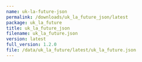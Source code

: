 ```yaml
---
name: uk-la-future-json
permalink: /downloads/uk_la_future_json/latest
package: uk_la_future
title: uk_la_future_json
filename: uk_la_future.json
version: latest
full_version: 1.2.0
file: /data/uk_la_future/latest/uk_la_future.json
---
```

